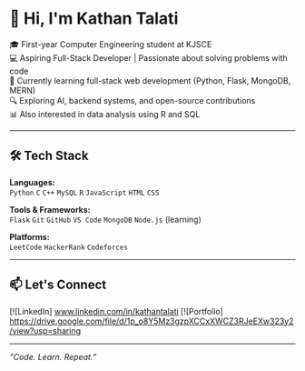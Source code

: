# 👋 Hi, I'm Kathan Talati

🎓 First-year Computer Engineering student at KJSCE  
💻 Aspiring Full-Stack Developer | Passionate about solving problems with code  
🌱 Currently learning full-stack web development (Python, Flask, MongoDB, MERN)  
🔍 Exploring AI, backend systems, and open-source contributions  
📊 Also interested in data analysis using R and SQL

---

## 🛠️ Tech Stack

**Languages:**  
`Python` `C` `C++` `MySQL` `R` `JavaScript` `HTML` `CSS`

**Tools & Frameworks:**  
`Flask` `Git` `GitHub` `VS Code` `MongoDB` `Node.js` (learning)

**Platforms:**  
`LeetCode` `HackerRank` `Codeforces`

---

## 📫 Let's Connect

[![LinkedIn] www.linkedin.com/in/kathantalati 
[![Portfolio] https://drive.google.com/file/d/1p_o8Y5Mz3gzpXCCxXWCZ3RJeEXw323y2/view?usp=sharing

---

_“Code. Learn. Repeat.”_
